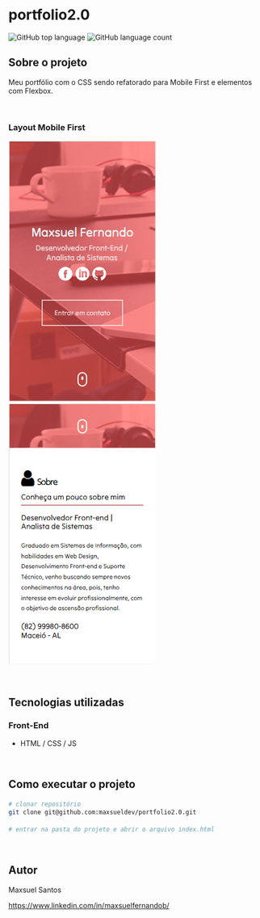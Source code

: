 # portfolio2.0

![GitHub top language](https://img.shields.io/github/languages/top/maxsueldev/portfolio2.0?color=green)
![GitHub language count](https://img.shields.io/github/languages/count/maxsueldev/portfolio2.0?color=green)

## Sobre o projeto
Meu portfólio com o CSS sendo refatorado para Mobile First e elementos com Flexbox.

<br>

### Layout Mobile First

![Print screen mobile portfolio2.0](img/print/mobile/print1.png)
![Print screen mobile portfolio2.0](img/print/mobile/print2.png)

<br>

## Tecnologias utilizadas

### Front-End
* HTML / CSS / JS

<br>

## Como executar o projeto
```bash
# clonar repositório
git clone git@github.com:maxsueldev/portfolio2.0.git

# entrar na pasta do projeto e abrir o arquivo index.html
```

<br>

## Autor
Maxsuel Santos

<https://www.linkedin.com/in/maxsuelfernandob/>

